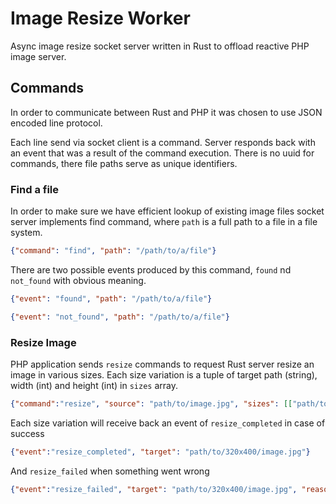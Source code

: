 # Image Resize Worker

Async image resize socket server written in Rust to offload reactive PHP image server. 



## Commands

In order to communicate between Rust and PHP it was chosen to use JSON encoded line protocol. 

Each line send via socket client is a command. Server responds back with an event that was a result of the command execution. There is no uuid for commands, there file paths serve as unique identifiers.

### Find a file
In order to make sure we have efficient lookup of existing image files socket server implements find command, where `path` is a full path to a file in a file system.
        
```json
{"command": "find", "path": "/path/to/a/file"}
```
There are two possible events produced by this command, `found` nd `not_found` with obvious meaning.

```json
{"event": "found", "path": "/path/to/a/file"}
```

```json
{"event": "not_found", "path": "/path/to/a/file"}
```  

### Resize Image

PHP application sends `resize` commands to request Rust server resize an image in various sizes. Each size variation is a tuple of target path (string), width (int) and height (int) in `sizes` array.

```json
{"command":"resize", "source": "path/to/image.jpg", "sizes": [["path/to/320x400/image.jpg", 320, 400]]}
```

Each size variation will receive back an event of `resize_completed` in case of success
```json
{"event":"resize_completed", "target": "path/to/320x400/image.jpg"}
``` 
And `resize_failed` when something went wrong
```json
{"event":"resize_failed", "target": "path/to/320x400/image.jpg", "reason": "Cannot open source file"}
```
